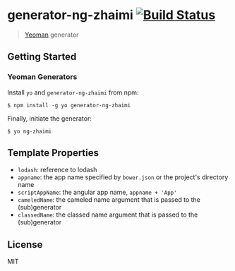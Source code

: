 # generator-ng-zhaimi [![Build Status](https://secure.travis-ci.org/DaftMonk/generator-ng-zhaimi.png?branch=master)](https://travis-ci.org/DaftMonk/generator-ng-zhaimi)

> [Yeoman](http://yeoman.io) generator


## Getting Started

### Yeoman Generators

Install `yo` and `generator-ng-zhaimi` from npm:

```
$ npm install -g yo generator-ng-zhaimi
```

Finally, initiate the generator:

```
$ yo ng-zhaimi
```

## Template Properties

* `lodash`: reference to lodash
* `appname`: the app name specified by `bower.json` or the project's directory name
* `scriptAppName`: the angular app name, `appname + 'App'`
* `cameledName`: the cameled name argument that is passed to the (sub)generator
* `classedName`: the classed name argument that is passed to the (sub)generator

## License

MIT
